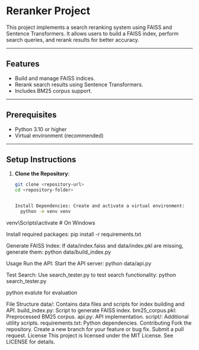# Reranker Project

This project implements a search reranking system using FAISS and Sentence Transformers. It allows users to build a FAISS index, perform search queries, and rerank results for better accuracy.

---

## Features
- Build and manage FAISS indices.
- Rerank search results using Sentence Transformers.
- Includes BM25 corpus support.

---

## Prerequisites
- Python 3.10 or higher
- Virtual environment (recommended)

---

## Setup Instructions

1. **Clone the Repository**:
    ```bash
    git clone <repository-url>
    cd <repository-folder>


    Install Dependencies: Create and activate a virtual environment:
      python -m venv venv
venv\Scripts\activate  # On Windows

Install required packages:
pip install -r requirements.txt

Generate FAISS Index: If data/index.faiss and data/index.pkl are missing, generate them:
python data/build_index.py

Usage
Run the API: Start the API server:
python data/api.py

Test Search: Use search_tester.py to test search functionality:
python search_tester.py

python evalute for evaluation

File Structure
data/: Contains data files and scripts for index building and API.
build_index.py: Script to generate FAISS index.
bm25_corpus.pkl: Preprocessed BM25 corpus.
api.py: API implementation.
script/: Additional utility scripts.
requirements.txt: Python dependencies.
Contributing
Fork the repository.
Create a new branch for your feature or bug fix.
Submit a pull request.
License
This project is licensed under the MIT License. See LICENSE for details.